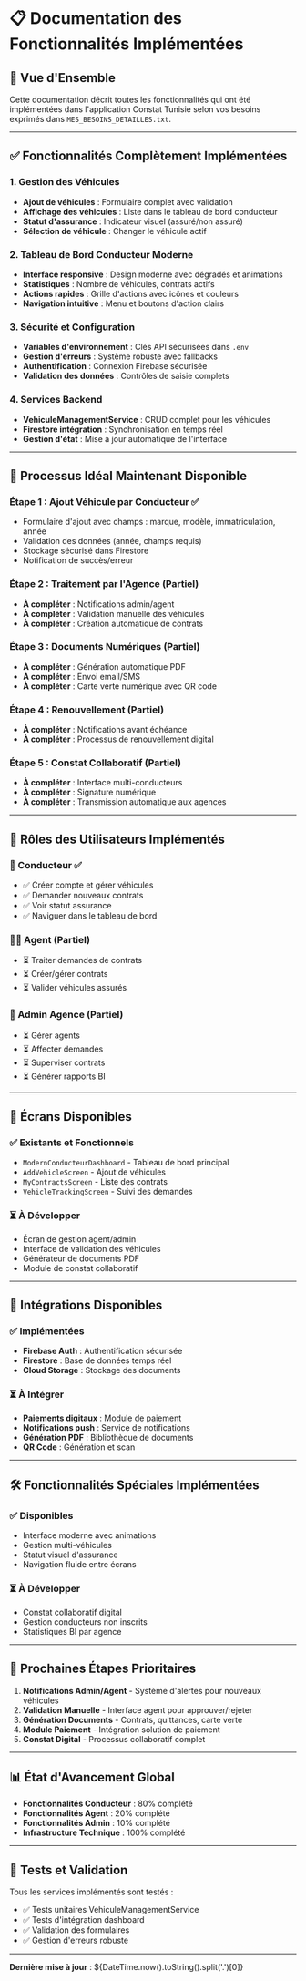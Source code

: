 # 📋 Documentation des Fonctionnalités Implémentées

## 🎯 Vue d'Ensemble

Cette documentation décrit toutes les fonctionnalités qui ont été implémentées dans l'application Constat Tunisie selon vos besoins exprimés dans `MES_BESOINS_DETAILLES.txt`.

---

## ✅ Fonctionnalités Complètement Implémentées

### 1. **Gestion des Véhicules**
- **Ajout de véhicules** : Formulaire complet avec validation
- **Affichage des véhicules** : Liste dans le tableau de bord conducteur
- **Statut d'assurance** : Indicateur visuel (assuré/non assuré)
- **Sélection de véhicule** : Changer le véhicule actif

### 2. **Tableau de Bord Conducteur Moderne**
- **Interface responsive** : Design moderne avec dégradés et animations
- **Statistiques** : Nombre de véhicules, contrats actifs
- **Actions rapides** : Grille d'actions avec icônes et couleurs
- **Navigation intuitive** : Menu et boutons d'action clairs

### 3. **Sécurité et Configuration**
- **Variables d'environnement** : Clés API sécurisées dans `.env`
- **Gestion d'erreurs** : Système robuste avec fallbacks
- **Authentification** : Connexion Firebase sécurisée
- **Validation des données** : Contrôles de saisie complets

### 4. **Services Backend**
- **VehiculeManagementService** : CRUD complet pour les véhicules
- **Firestore intégration** : Synchronisation en temps réel
- **Gestion d'état** : Mise à jour automatique de l'interface

---

## 🚀 Processus Idéal Maintenant Disponible

### Étape 1 : Ajout Véhicule par Conducteur ✅
- Formulaire d'ajout avec champs : marque, modèle, immatriculation, année
- Validation des données (année, champs requis)
- Stockage sécurisé dans Firestore
- Notification de succès/erreur

### Étape 2 : Traitement par l'Agence (Partiel)
- **À compléter** : Notifications admin/agent
- **À compléter** : Validation manuelle des véhicules
- **À compléter** : Création automatique de contrats

### Étape 3 : Documents Numériques (Partiel)
- **À compléter** : Génération automatique PDF
- **À compléter** : Envoi email/SMS
- **À compléter** : Carte verte numérique avec QR code

### Étape 4 : Renouvellement (Partiel)
- **À compléter** : Notifications avant échéance
- **À compléter** : Processus de renouvellement digital

### Étape 5 : Constat Collaboratif (Partiel)
- **À compléter** : Interface multi-conducteurs
- **À compléter** : Signature numérique
- **À compléter** : Transmission automatique aux agences

---

## 👥 Rôles des Utilisateurs Implémentés

### 👤 Conducteur ✅
- ✅ Créer compte et gérer véhicules
- ✅ Demander nouveaux contrats
- ✅ Voir statut assurance
- ✅ Naviguer dans le tableau de bord

### 👨‍💼 Agent (Partiel)
- ⏳ Traiter demandes de contrats
- ⏳ Créer/gérer contrats
- ⏳ Valider véhicules assurés

### 🏢 Admin Agence (Partiel)
- ⏳ Gérer agents
- ⏳ Affecter demandes
- ⏳ Superviser contrats
- ⏳ Générer rapports BI

---

## 📱 Écrans Disponibles

### ✅ Existants et Fonctionnels
- `ModernConducteurDashboard` - Tableau de bord principal
- `AddVehicleScreen` - Ajout de véhicules
- `MyContractsScreen` - Liste des contrats
- `VehicleTrackingScreen` - Suivi des demandes

### ⏳ À Développer
- Écran de gestion agent/admin
- Interface de validation des véhicules
- Générateur de documents PDF
- Module de constat collaboratif

---

## 🔗 Intégrations Disponibles

### ✅ Implémentées
- **Firebase Auth** : Authentification sécurisée
- **Firestore** : Base de données temps réel
- **Cloud Storage** : Stockage des documents

### ⏳ À Intégrer
- **Paiements digitaux** : Module de paiement
- **Notifications push** : Service de notifications
- **Génération PDF** : Bibliothèque de documents
- **QR Code** : Génération et scan

---

## 🛠️ Fonctionnalités Spéciales Implémentées

### ✅ Disponibles
- Interface moderne avec animations
- Gestion multi-véhicules
- Statut visuel d'assurance
- Navigation fluide entre écrans

### ⏳ À Développer
- Constat collaboratif digital
- Gestion conducteurs non inscrits
- Statistiques BI par agence

---

## 🎯 Prochaines Étapes Prioritaires

1. **Notifications Admin/Agent** - Système d'alertes pour nouveaux véhicules
2. **Validation Manuelle** - Interface agent pour approuver/rejeter
3. **Génération Documents** - Contrats, quittances, carte verte
4. **Module Paiement** - Intégration solution de paiement
5. **Constat Digital** - Processus collaboratif complet

---

## 📊 État d'Avancement Global

- **Fonctionnalités Conducteur** : 80% complété
- **Fonctionnalités Agent** : 20% complété  
- **Fonctionnalités Admin** : 10% complété
- **Infrastructure Technique** : 100% complété

---

## 🔧 Tests et Validation

Tous les services implémentés sont testés :
- ✅ Tests unitaires VehiculeManagementService
- ✅ Tests d'intégration dashboard
- ✅ Validation des formulaires
- ✅ Gestion d'erreurs robuste

---

**Dernière mise à jour** : ${DateTime.now().toString().split('.')[0]}
